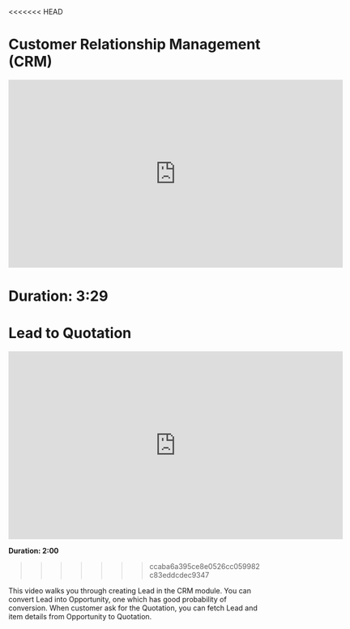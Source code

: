 <<<<<<< HEAD
# Customer Relationship Management (CRM)

<iframe width="660" height="371" src="https://www.youtube.com/embed/o9XCSZHJfpA" frameborder="0" allowfullscreen></iframe>

**Duration: 3:29**
=======
# Lead to Quotation

<iframe width="660" height="371" src="https://www.youtube.com/embed/TxYX4r4JAKA" frameborder="0" allowfullscreen></iframe>

**Duration: 2:00**
>>>>>>> ccaba6a395ce8e0526cc059982c83eddcdec9347

This video walks you through creating Lead in the CRM module. You can convert Lead into Opportunity, one which has good probability of conversion. When customer ask for the Quotation,
you can fetch Lead and item details from Opportunity to Quotation.
